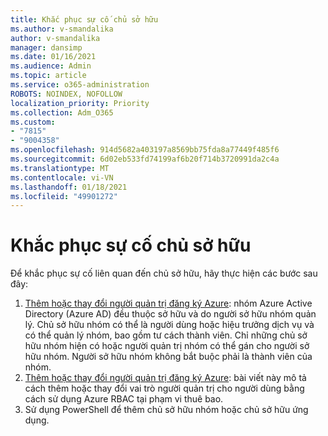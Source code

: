 ```yaml
---
title: Khắc phục sự cố chủ sở hữu
ms.author: v-smandalika
author: v-smandalika
manager: dansimp
ms.date: 01/16/2021
ms.audience: Admin
ms.topic: article
ms.service: o365-administration
ROBOTS: NOINDEX, NOFOLLOW
localization_priority: Priority
ms.collection: Adm_O365
ms.custom:
- "7815"
- "9004358"
ms.openlocfilehash: 914d5682a403197a8569bb75fda8a77449f485f6
ms.sourcegitcommit: 6d02eb533fd74199af6b20f714b3720991da2c4a
ms.translationtype: MT
ms.contentlocale: vi-VN
ms.lasthandoff: 01/18/2021
ms.locfileid: "49901272"
---
```

# <a name="troubleshoot-owner-issues"></a>Khắc phục sự cố chủ sở hữu

Để khắc phục sự cố liên quan đến chủ sở hữu, hãy thực hiện các bước sau đây:

1. [Thêm hoặc thay đổi người quản trị đăng ký Azure](https://docs.microsoft.com/azure/active-directory/fundamentals/active-directory-accessmanagement-managing-group-owners): nhóm Azure Active Directory (Azure AD) đều thuộc sở hữu và do người sở hữu nhóm quản lý. Chủ sở hữu nhóm có thể là người dùng hoặc hiệu trưởng dịch vụ và có thể quản lý nhóm, bao gồm tư cách thành viên. Chỉ những chủ sở hữu nhóm hiện có hoặc người quản trị nhóm có thể gán cho người sở hữu nhóm. Người sở hữu nhóm không bắt buộc phải là thành viên của nhóm.
2. [Thêm hoặc thay đổi người quản trị đăng ký Azure](https://docs.microsoft.com/azure/cost-management-billing/manage/add-change-subscription-administrator): bài viết này mô tả cách thêm hoặc thay đổi vai trò người quản trị cho người dùng bằng cách sử dụng Azure RBAC tại phạm vi thuê bao.
3. Sử dụng PowerShell để thêm chủ sở hữu nhóm hoặc chủ sở hữu ứng dụng.
